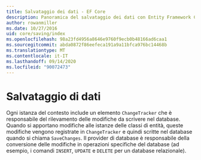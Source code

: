 ```yaml
---
title: Salvataggio dei dati - EF Core
description: Panoramica del salvataggio dei dati con Entity Framework Core
author: rowanmiller
ms.date: 10/27/2016
uid: core/saving/index
ms.openlocfilehash: 98a23fd4956a8646e9760f9ecb0b48166ad6caa1
ms.sourcegitcommit: abda0872f86eefeca191a9a11bfca976bc14468b
ms.translationtype: MT
ms.contentlocale: it-IT
ms.lasthandoff: 09/14/2020
ms.locfileid: "90072473"
---
```

# <a name="saving-data"></a>Salvataggio di dati

Ogni istanza del contesto include un elemento `ChangeTracker` che è responsabile del rilevamento delle modifiche da scrivere nel database. Quando si apportano modifiche alle istanze delle classi di entità, queste modifiche vengono registrate in `ChangeTracker` e quindi scritte nel database quando si chiama `SaveChanges`. Il provider di database è responsabile della conversione delle modifiche in operazioni specifiche del database (ad esempio, i comandi `INSERT`, `UPDATE` e `DELETE` per un database relazionale).
